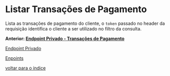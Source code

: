 # Listar Transações de Pagamento

Lista as transações de pagamento do cliente, o `token` passado no header da
requisição identifica o cliente a ser utilizado no filtro da consulta.

**Anterior: [Endpoint Privado - Transações de Pagamento](../../../../docs/endpoints/README.md#transações-de-pagamento)**

[Endpoint Privado](../../../../docs/endpoints/README.md#endpoint-privado)

[Enpoints](../../../../docs/endpoints/README.md)

[voltar para o índice](../../../../README.md#endpoints)
